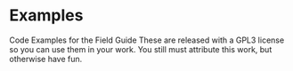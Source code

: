 # Examples
Code Examples for the Field Guide
These are released with a GPL3 license so you can use them in your work.
You still must attribute this work, but otherwise have fun.
